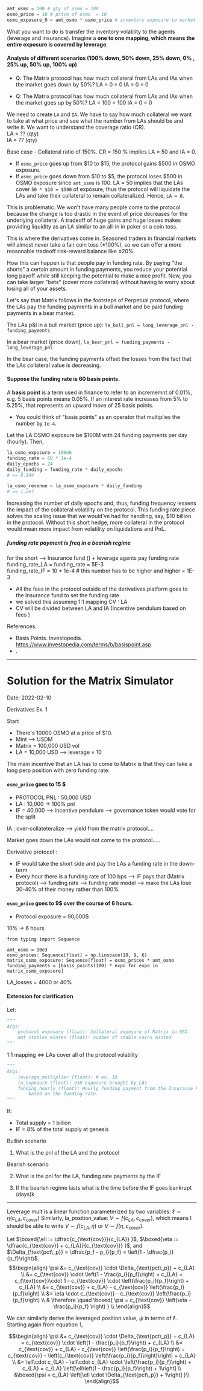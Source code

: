 <!-- simulation -->

```python
amt_osmo = 100 # qty of osmo = 100
osmo_price = 10 # price of osmo  = 10
osmo_exposure_0 = amt_osmo * osmo_price # inventory exposure to market for Matrix = 1,000
```

What you want to do is transfer the inventory volatility to the agents (leverage and insurance). Imagine a **one to one mapping, which means the entire exposure is covered by leverage**.

#### Analysis of different scenarios (100% down, 50% down, 25% down, 0% , 25% up, 50% up, 100% up)

- Q: The Matrix protocol has how much collateral from LAs and IAs when the market goes down by 50%?
LA = 0 = 0
IA = 0 = 0

- Q: The Matrix protocol has how much collateral from LAs and IAs when the market goes up by 50%?
LA = 100 = 100
IA = 0 = 0

We need to create `LA` and `IA`. We have to say how much collateral we want to take at what price and see what the number from LAs should be and write it. We want to understand the coverage ratio (CR).  
LA = ?? (qty)  
IA = ?? (qty)

Base case - Collateral ratio of 150%.
CR = 150 % implies LA = 50 and IA = 0.
- If `osmo_price` goes up from \$10 to \$15, the protocol gains \$500 in OSMO exposure.
- If `osmo_price` goes down from \$10 to \$5, the protocol loses \$500 in OSMO exposure since `amt_osmo` is 100. LA = 50 implies that the LAs cover `50 * $10 = $500` of exposure, thus the protocol will liquidate the LAs and take their collateral to remain collateralized. Hence, `LA = 0`.

This is problematic. We won't have many people come to the protocol because the change is too drastic in the event of price decreases for the underlying collateral. A tradeoff of huge gains and huge losses makes providing liquidity as an LA similar to an all-in in poker or a coin toss. 

This is where the derivatives come in. Seasoned traders in financial markets will almost never take a fair coin toss ($\pm100\%$), so we can offer a more reasonable tradeoff risk-reward balance like $\pm20\%$. 

How this can happen is that people pay in funding rate. By paying "the shorts" a certain amount in funding payments, you reduce your potential long payoff while still keeping the potential to make a nice profit. Now, you can take larger "bets" (cover more collateral) without having to worry about losing all of your assets.

Let's say that Matrix follows in the footsteps of Perpetual protocol, where the LAs pay the funding payments in a bull market and be paid funding payments in a bear market.

The LAs p&l in a bull market (price up):
```la_bull_pnl = long_leverage_pnl - funding_payments``` 

In a bear market (price down), 
```la_bear_pnl = funding_payments - long_leverage_pnl``` 

In the bear case, the funding payments offset the losses from the fact that the LAs collateral value is decreasing. 

#### Suppose the funding rate is 60 basis points.

A **basis point** is a term used in finance to refer to an incrememnt of 0.01%, e.g. 5 basis points means 0.05%. If an interest rate increases from 5% to 5.25%, that represents an upward move of 25 basis points.
- You could think of "basis points" as an operator that multiplies the number by `1e-4`.

Let the LA OSMO exposure be \$100M with 24 funding payments per day (hourly). Then, 
```python
la_osmo_exposure = 100e6
funding_rate = 60 * 1e-4
daily_epochs = 24
daily_funding = funding_rate * daily_epochs 
# == 0.144

la_osmo_revenue = la_osmo_exposure * daily_funding 
# == 1.2e7
```

Increasing the number of daily epochs and, thus, funding frequency lessens the impact of the collateral volatility on the protocol. This funding rate piece solves the scaling issue that we would've had for handling, say, \$10 billion in the protocol. Without this short hedge, more collateral in the protocol would mean more impact from volatility on liquidations and PnL. 

##### funding rate payment is freq in a bearish regime

for the short —> Insurance fund () + leverage agents pay funding rate
funding_rate_LA = funding_rate = 5E-3  
funding_rate_IF = 10 * 1e-4 # this number has to be higher and higher = 1E-3

- All the fees in the protocol outside of the derivatives platform goes to the Insurance fund to set the funding rate
- we solved this assuming 1:1 mapping CV : LA
- CV will be divided between LA and IA (Incentive pendulum based on fees )

References: 
- Basis Points. Investopedia. https://www.investopedia.com/terms/b/basispoint.asp
- . 

---

# Solution for the Matrix Simulator

Date: 2022-02-10


Derivatives Ex. 1

Start 
- There's 10000 OSMO at a price of $10.
- Mint —> USDM 
- Matrix = 100,000 USD vol
- LA = 10,000 USD —> leverage = 10

The main incentive that an LA has to come to Matrix is that they can take a long  perp position with zero funding rate.


#### `osmo_price` goes to 15 $
- PROTOCOL PNL : 50,000 USD
- LA : 10,000 -> 100% pnl
- IF =  40,000 —> incentive pendulum —> governance token would vote for the split

IA : over-collateteralize —> yield from the matrix protocol….

Market goes down the LAs would not come to the protocol…..

Derivative protocol : 
- IF would take the short side and pay the LAs a funding rate in the down-term 
- Every hour there is a funding rate of 100 bps —> IF pays that (Matrix protocol) —> funding rate —> funding rate model —> make the LAs lose 30-40% of their money rather than 100%

#### `osmo_price` goes to 9$ over the course of 6 hours.
- Protocol exposure = 90,000$

10% -> 6 hours 
```
from typing import Sequence

amt_osmo = 10e3
osmo_prices: Sequence[float] = np.linspace(10, 9, 6)
matrix_osmo_exposure: Sequence[float] = osmo_prices * amt_osmo
funding_payments = [basis_points(100) * expo for expo in matrix_osmo_exposure]
```

LA_losses = 4000 or 40%

#### Extension for clarification

Let:

```python
"""
Args:
    protocol_exposure (float): Collateral exposure of Matrix in USD.
    amt_stables_mintes (float): number of stable coins minted
"""
```

1:1 mapping ⇔ LAs cover all of the protocol volatility

```python
"""
Args:
    leverage_multiplier (float): # ex. 10 
    la_exposure (float): USD exposure brought by LAs
    funding_hourly (float): Hourly funding payment from the Insurance Fund (IF) 
        based on the funding rate.
"""
```

If:
- Total supply = 1 billion
- IF = 8% of the total supply at genesis


Bullish scenario 

1. What is the pnl of the LA and the protocol

Bearish scenario 

2. What is the pnl for the LA, funding rate payments by the IF

3. If the bearish regime lasts what is the time before the IF goes bankrupt (days)k


---


Leverage mult is a linear function parameterized by two variables: $\ell \sim \eta(c_{LA}, c_{cover})$ 
Similarly, la_position_value: $V \sim f(c_{LA}, c_{cover})$, which means I should be able to write $V\sim f(c_{LA}, \eta)$ or $V\sim f(\eta, c_{cover})$.

Let $\boxed{\ell := \dfrac{c_{\text{cov}}}{c_{LA}} }$, $\boxed{\eta := \dfrac{c_{\text{cov}} + c_{LA}}{c_{\text{cov}}} }$, and $\Delta_{\text{pct\_p}} = \dfrac{p_f - p_i}{p_f} = \left(1 - \dfrac{p_i}{p_f}\right)$.
$$\begin{align}
\psi &= c_{\text{cov}} \cdot \Delta_{\text{pct\_p}} + c_{LA}  \\
  &= c_{\text{cov}}  \cdot \left(1 - \frac{p_i}{p_f}\right) + c_{LA} 
    = c_{\text{cov}}\cdot 1  -  c_{\text{cov}} \cdot \left(\frac{p_i}{p_f}\right) + c_{LA} \\
  &= c_{\text{cov}} + c_{LA}  -  c_{\text{cov}} \left(\frac{p_i}{p_f}\right) \\
  &= \eta \cdot c_{\text{cov}}  -  c_{\text{cov}} \left(\frac{p_i}{p_f}\right) \\
  & \therefore \quad \boxed{ \psi = c_{\text{cov}} \left(\eta - \frac{p_i}{p_f} \right) } \\
\end{align}$$

We can similarly derive the leveraged position value, $\psi$ in terms of $\ell$. Starting again from equation 1, 

$$\begin{align}
\psi &= c_{\text{cov}} \cdot \Delta_{\text{pct\_p}} + c_{LA}
    = c_{\text{cov}}  \cdot \left(1 - \frac{p_i}{p_f}\right) + c_{LA} \\
  &= c_{\text{cov}} + c_{LA}  -  c_{\text{cov}} \left(\frac{p_i}{p_f}\right) 
    = c_{\text{cov}}  -  \left[c_{\text{cov}} \left(\frac{p_i}{p_f}\right)\right] + c_{LA} \\
  &= \ell\cdot c_{LA}  -  \ell\cdot c_{LA} \cdot \left(\frac{p_i}{p_f}\right) + c_{LA} 
    = c_{LA} \left[\ell\left(1 - \frac{p_i}{p_f}\right) + 1\right] \\
  &\boxed{\psi = c_{LA} \left[\ell \cdot \Delta_{\text{pct\_p}} + 1\right] }\\
\end{align}$$
